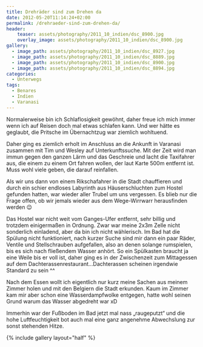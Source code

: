 ```yaml
---
title: Drehräder sind zum Drehen da
date: 2012-05-20T11:14:24+02:00
permalink: /drehraeder-sind-zum-drehen-da/
header:
    teaser: assets/photography/2011_10_indien/dsc_8900.jpg
    overlay_image: assets/photography/2011_10_indien/dsc_8900.jpg
gallery:
  - image_path: assets/photography/2011_10_indien/dsc_8927.jpg
  - image_path: assets/photography/2011_10_indien/dsc_8889.jpg
  - image_path: assets/photography/2011_10_indien/dsc_8900.jpg
  - image_path: assets/photography/2011_10_indien/dsc_8894.jpg
categories:
  - Unterwegs
tags:
  - Benares
  - Indien
  - Varanasi
---
```


Normalerweise bin ich Schlaflosigkeit gewöhnt, daher freue ich mich immer wenn ich auf Reisen doch mal etwas schlafen kann. 
Und wer hätte es geglaubt, die Pritsche im Übernachtzug war ziemlich wohltuend.

Daher ging es ziemlich erholt im Anschluss an die Ankunft in Varanasi zusammen mit Tim und Wesley auf Unterkunftssuche. 
Mit der Zeit wird man immun gegen den ganzen Lärm und das Geschreie und lacht die Taxifahrer aus, die einem zu einem Ort fahren wollen, 
der laut Karte 500m entfernt ist. Muss wohl viele geben, die darauf reinfallen.

Als wir uns dann von einem Rikschafahrer in die Stadt chauffieren und durch ein schier endloses Labyrinth aus 
Häuserschluchten zum Hostel gefunden hatten, war wieder aller Trubel um uns vergessen. Es blieb nur die Frage offen, 
ob wir jemals wieder aus dem Wege-Wirrwarr herausfinden werden 😉

Das Hostel war nicht weit vom Ganges-Ufer entfernt, sehr billig und trotzdem einigermaßen in Ordnung. 
Zwar war meine 2x3m Zelle nicht sonderlich einladend, aber da bin ich nicht wählerisch. 
Im Bad hat die Spülung nicht funktioniert, nach kurzer Suche sind mir dann ein paar Räder, Ventile und Stellschrauben aufgefallen, 
also an denen solange rumspielen, bis es sich nach fließendem Wasser anhört. So ein Spülkasten braucht ja eine Weile bis er voll ist, 
daher ging es in der Zwischenzeit zum Mittagessen auf dem Dachterassenrestaurant…Dachterassen scheinen irgendwie Standard zu sein ^^

Nach dem Essen wollt ich eigentlich nur kurz meine Sachen aus meinem Zimmer holen und mit den Belgiern die Stadt erkunden. 
Kaum im Zimmer kam mir aber schon eine Wasserdampfwolke entgegen, hatte wohl seinen Grund warum das Wasser abgedreht war xD

Immerhin war der Fußboden im Bad jetzt mal nass „raugeputzt“ und die hohe Luftfeuchtigkeit bot auch mal eine ganz 
angenehme Abwechslung zur sonst stehenden Hitze.

{% include gallery layout="half" %}
